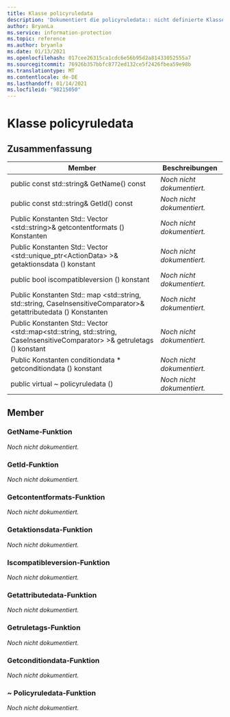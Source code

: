 ```yaml
---
title: Klasse policyruledata
description: 'Dokumentiert die policyruledata:: nicht definierte Klasse des Microsoft Information Protection (MIP) SDK.'
author: BryanLa
ms.service: information-protection
ms.topic: reference
ms.author: bryanla
ms.date: 01/13/2021
ms.openlocfilehash: 017cee26315ca1cdc6e56b95d2a81433052555a7
ms.sourcegitcommit: 76926b357bbfc8772ed132ce5f2426fbea59e98b
ms.translationtype: MT
ms.contentlocale: de-DE
ms.lasthandoff: 01/14/2021
ms.locfileid: "98215050"
---
```

# <a name="class-policyruledata"></a>Klasse policyruledata 
  
## <a name="summary"></a>Zusammenfassung
 Member                        | Beschreibungen                                
--------------------------------|---------------------------------------------
public const std::string& GetName() const  | _Noch nicht dokumentiert._
public const std::string& GetId() const  | _Noch nicht dokumentiert._
Public Konstanten Std:: Vector \<std::string\>& getcontentformats () Konstanten  | _Noch nicht dokumentiert._
Public Konstanten Std:: Vector \<std::unique_ptr\<ActionData\> \>& getaktionsdata () konstant  | _Noch nicht dokumentiert._
public bool iscompatibleversion () konstant  | _Noch nicht dokumentiert._
Public Konstanten Std:: map \<std::string, std::string, CaseInsensitiveComparator\>& getattributedata () Konstanten  | _Noch nicht dokumentiert._
Public Konstanten Std:: Vector \<std::map\<std::string, std::string, CaseInsensitiveComparator\> \>& getruletags () konstant  | _Noch nicht dokumentiert._
Public Konstanten conditiondata * getconditiondata () konstant  | _Noch nicht dokumentiert._
public virtual ~ policyruledata ()  | _Noch nicht dokumentiert._
  
## <a name="members"></a>Member
  
### <a name="getname-function"></a>GetName-Funktion
_Noch nicht dokumentiert._

  
### <a name="getid-function"></a>GetId-Funktion
_Noch nicht dokumentiert._

  
### <a name="getcontentformats-function"></a>Getcontentformats-Funktion
_Noch nicht dokumentiert._

  
### <a name="getactionsdata-function"></a>Getaktionsdata-Funktion
_Noch nicht dokumentiert._

  
### <a name="iscompatibleversion-function"></a>Iscompatibleversion-Funktion
_Noch nicht dokumentiert._

  
### <a name="getattributedata-function"></a>Getattributedata-Funktion
_Noch nicht dokumentiert._

  
### <a name="getruletags-function"></a>Getruletags-Funktion
_Noch nicht dokumentiert._

  
### <a name="getconditiondata-function"></a>Getconditiondata-Funktion
_Noch nicht dokumentiert._

  
### <a name="policyruledata-function"></a>~ Policyruledata-Funktion
_Noch nicht dokumentiert._
